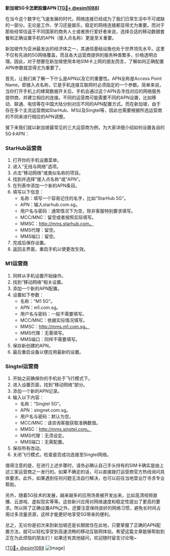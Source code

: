 **新加坡5G卡怎麽設置APN [[TG💪+ @esim1088](https://t.me/s/esim1088)]**

在当今这个数字化飞速发展的时代，网络连接已经成为了我们日常生活中不可或缺的一部分。无论是工作、学习还是娱乐，稳定的网络连接都显得尤为重要。而对于那些经常往返于不同国家的商务人士或者旅行爱好者来说，选择合适的移动数据套餐和正确设置手机的APN（接入点名称）更是至关重要。

新加坡作为亚洲最发达的经济体之一，其通信基础设施也处于世界领先水平。这里不仅有先进的5G网络覆盖，而且各大运营商提供的服务种类繁多，价格透明合理。因此，对于想要在新加坡使用本地SIM卡上网的朋友而言，了解如何正确配置APN参数就显得尤为重要了。

首先，让我们来了解一下什么是APN以及它的重要性。APN全称是Access Point Name，即接入点名称，它是手机连接互联网时必须指定的一个参数。简单来说，当你打开手机上的蜂窝数据开关后，手机会通过这个APN去寻找对应的网络服务提供商，并建立相应的连接。不同的运营商可能需要不同的APN设置，比如移动、联通、电信等在中国大陆分别对应不同的APN配置方式。而在新加坡，由于存在多个主流运营商如StarHub、M1以及Singtel等，因此也需要根据所选运营商的不同来进行相应的APN调整。

接下来我们就以新加坡最常见的三大运营商为例，为大家详细介绍如何设置各自的5G卡APN：

### StarHub运营商

1. 打开你的手机设置菜单。
2. 进入“无线与网络”选项。
3. 点击“移动网络”或类似名称的项目。
4. 找到并选择“接入点名称”或“APN”。
5. 在列表中添加一个新的APN条目。
6. 填写以下信息：
   - 名称：填写一个容易记住的名字，比如“StarHub 5G”。
   - APN：输入starhub.com.sg。
   - 用户名与密码：通常情况下为空，除非客服特别要求填写。
   - MCC/MNC：留空或者按照实际填写。
   - MMSC：http://mms.starhub.com。
   - MMS代理：留空。
   - MMS端口：留空。
7. 完成后保存设置。
8. 返回主界面，重启手机以使更改生效。

### M1运营商

1. 同样从手机设置开始操作。
2. 找到“移动网络”相关设置。
3. 添加一个新的APN配置。
4. 设置如下参数：
   - 名称：“M1 5G”。
   - APN：m1.com.sg。
   - 用户名与密码：一般不需要填写。
   - MCC/MNC：依据实际情况填写。
   - MMSC：http://mms.m1.com.sg。
   - MMS代理：无需填写。
   - MMS端口：同样不需要填写。
5. 保存新创建的APN。
6. 最后重启设备以便应用最新的设置。

### Singtel运营商

1. 开始之前确保你的手机处于飞行模式下。
2. 进入设置页面，找到“移动网络”部分。
3. 添加一个新的APN记录。
4. 输入以下内容：
   - 名称：“Singtel 5G”。
   - APN：singnet.com.sg。
   - 用户名与密码：默认为空。
   - MCC/MNC：请咨询客服获取准确数值。
   - MMSC：http://mms.singtel.com。
   - MMS代理：无须设定。
   - MMS端口：无需配置。
5. 保存所有改动。
6. 关闭飞行模式，检查是否成功连接至Singtel网络。

值得注意的是，在进行上述步骤时，请务必确认自己手头持有的SIM卡确实是由上述三家运营商之一发行的。如果不确定的话，可以直接拨打运营商官方热线询问具体要求。此外，如果遇到任何问题无法自行解决，也可以前往当地营业厅寻求专业帮助。

另外，随着5G技术的发展，越来越多的应用场景被开发出来，比如高清视频直播、云游戏、虚拟现实等等。这些新兴应用对网络速度和稳定性提出了更高的要求。所以除了正确设置APN之外，还要注意保持良好的网络习惯，避免长时间占用过多流量资源，这样才能更好地享受5G带来的便利。

总之，无论你是初次来到新加坡还是长期居住在此地，只要掌握了正确的APN配置方法，就可以轻松享受到高速流畅的移动互联网体验。希望这篇文章能够帮助到正在为此烦恼的朋友们！如果还有其他疑问，欢迎随时留言讨论哦~

[[TG💪+ @esim1088](https://t.me/s/esim1088) ![Image](https://i.postimg.cc/4NQfJmqS/Snipaste-2025-05-13-00-14-12.png)]